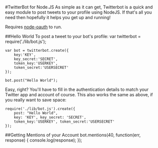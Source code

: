 #TwitterBot for Node.JS
As simple as it can get, Twitterbot is a quick and easy module
to post tweets to your profile using NodeJS. If that's all you need
then hopefully it helps you get up and running!

Requires [node-oauth](https://github.com/ciaranj/node-oauth) to run.

##Hello World
To post a tweet to your bot's profile:
    var twitterbot = require('./lib/bot.js');
    
    var bot = twitterbot.create({
        key:'KEY',
    	key_secret:'SECRET',
    	token_key:'USERKEY',
    	token_secret:'USERSECRET'
    });

    bot.post("Hello World");
    
Easy, right? You'll have to fill in the authentication details to match your Twitter app and
account of course. This also works the same as above, if you really want
to save space:

    require('./lib/bot.js').create({
        post: "Hello World",
        key: 'KEY', key_secret: 'SECRET',
        token_key:'USERKEY', token_secret:'USERSECRET'
    });
    
##Getting Mentions of your Account
    bot.mentions(40, function(err, response) {
        console.log(response);
    });